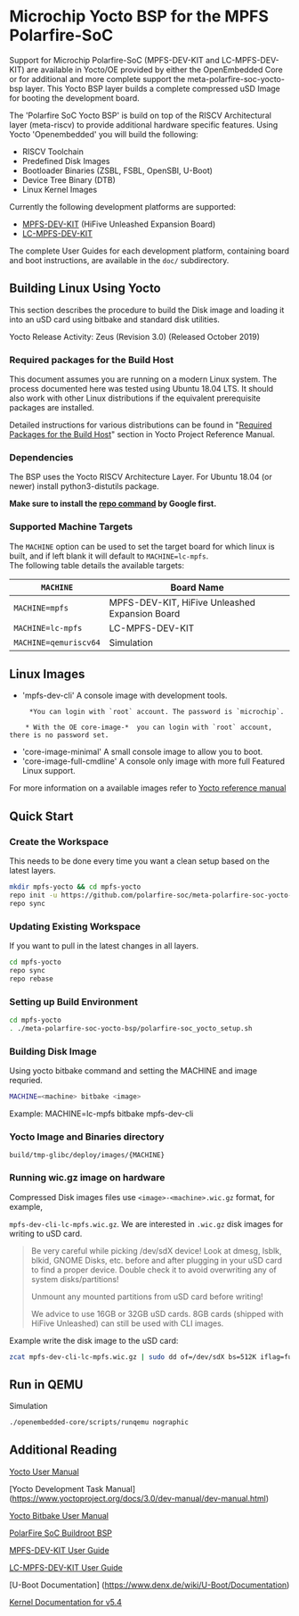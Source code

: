 # Microchip Yocto BSP for the MPFS Polarfire-SoC


Support for Microchip Polarfire-SoC (MPFS-DEV-KIT and LC-MPFS-DEV-KIT) are available in Yocto/OE provided by either the OpenEmbedded Core or for additional and more complete support the meta-polarfire-soc-yocto-bsp layer. 
This Yocto BSP layer builds a complete compressed uSD Image for booting the development board.

The 'Polarfire SoC Yocto BSP' is build on top of the RISCV Architectural layer (meta-riscv) to provide additional hardware specific features. 
Using Yocto 'Openembedded' you will build the following:
  - RISCV Toolchain
  - Predefined Disk Images 
  - Bootloader Binaries (ZSBL, FSBL, OpenSBI, U-Boot)
  - Device Tree Binary (DTB)
  - Linux Kernel Images

Currently the following development platforms are supported:
- [MPFS-DEV-KIT](doc/MPFS-DEV-KIT_user_guide.md) (HiFive Unleashed Expansion Board)
- [LC-MPFS-DEV-KIT](doc/LC-MPFS-DEV-KIT_user_guide.md)

The complete User Guides for each development platform, containing board and boot instructions, are available in the `doc/` subdirectory. 


## Building Linux Using Yocto
This section describes the procedure to build the Disk image and loading it into an uSD card using
bitbake and standard disk utilities.

Yocto Release Activity:
Zeus (Revision 3.0)	(Released October 2019)

### Required packages for the Build Host
This document assumes you are running on a modern Linux system. The process documented here was tested using Ubuntu 18.04 LTS. 
It should also work with other Linux distributions if the equivalent prerequisite packages are installed.

Detailed instructions for various distributions can be found in "[Required Packages for the Build Host](https://www.yoctoproject.org/docs/3.0/ref-manual/ref-manual.html#required-packages-for-the-build-host)" section in Yocto Project Reference Manual.

### Dependencies

The BSP uses the Yocto RISCV Architecture Layer.
 For Ubuntu 18.04 (or newer) install python3-distutils package.

**Make sure to install the [repo command](https://source.android.com/setup/build/downloading#installing-repo) by Google first.**
 
### Supported Machine Targets
The `MACHINE` option can be used to set the target board for which linux is built, and if left blank it will default to `MACHINE=lc-mpfs`.           
The following table details the available targets:

| `MACHINE` | Board Name |
| --- | --- |
| `MACHINE=mpfs` | MPFS-DEV-KIT, HiFive Unleashed Expansion Board |
| `MACHINE=lc-mpfs` | LC-MPFS-DEV-KIT |
| `MACHINE=qemuriscv64` | Simulation |


## Linux Images

 - 'mpfs-dev-cli' A console image with development tools.
```
     *You can login with `root` account. The password is `microchip`.
```

```     
    * With the OE core-image-*  you can login with `root` account, there is no password set.
```
 - 'core-image-minimal' A small console image to allow you to boot.
 - 'core-image-full-cmdline' A console only image with more full Featured Linux support.

 For more information on a available images refer to [Yocto reference manual](https://www.yoctoproject.org/docs/3.0/ref-manual/ref-manual.html#ref-images)

## Quick Start

### Create the Workspace

This needs to be done every time you want a clean setup based on the latest layers.

```bash
mkdir mpfs-yocto && cd mpfs-yocto
repo init -u https://github.com/polarfire-soc/meta-polarfire-soc-yocto-bsp -b master -m tools/manifests/riscv-yocto.xml
repo sync
```

### Updating Existing Workspace

If you want to pull in the latest changes in all layers.

```bash
cd mpfs-yocto
repo sync
repo rebase
```

### Setting up Build Environment

```bash
cd mpfs-yocto
. ./meta-polarfire-soc-yocto-bsp/polarfire-soc_yocto_setup.sh
```

### Building Disk Image

Using yocto bitbake command and setting the MACHINE and image requried.

```bash
MACHINE=<machine> bitbake <image>
```
Example: MACHINE=lc-mpfs bitbake mpfs-dev-cli

### Yocto Image and Binaries directory
```
build/tmp-glibc/deploy/images/{MACHINE}
```

### Running wic.gz image on hardware

Compressed Disk images files use `<image>-<machine>.wic.gz` format, for example,

`mpfs-dev-cli-lc-mpfs.wic.gz`. We are interested in `.wic.gz` disk images for writing to uSD card.

> Be very careful while picking /dev/sdX device! Look at dmesg, lsblk, blkid, GNOME Disks, etc. before and after plugging in your uSD card to find a proper device. Double check it to avoid overwriting any of system disks/partitions!
> 
> Unmount any mounted partitions from uSD card before writing!
> 
> We advice to use 16GB or 32GB uSD cards. 8GB cards (shipped with HiFive Unleashed) can still be used with CLI images.

Example write the disk image to the uSD card:

```bash
zcat mpfs-dev-cli-lc-mpfs.wic.gz | sudo dd of=/dev/sdX bs=512K iflag=fullblock oflag=direct conv=fsync status=progress
```

## Run in QEMU
Simulation
```bash
./openembedded-core/scripts/runqemu nographic
```

## Additional Reading

[Yocto User Manual](https://www.yoctoproject.org/docs/3.0/mega-manual/mega-manual.html) 

[Yocto Development Task Manual] (https://www.yoctoproject.org/docs/3.0/dev-manual/dev-manual.html) 
 
[Yocto Bitbake User Manual](https://www.yoctoproject.org/docs/3.0/bitbake-user-manual/bitbake-user-manual.html)
 
[PolarFire SoC Buildroot BSP](https://github.com/polarfire-soc/polarfire-soc-buildroot-sdk) 
 
[MPFS-DEV-KIT User Guide](doc/MPFS-DEV-KIT_user_guide.md) 

[LC-MPFS-DEV-KIT User Guide](doc/LC-MPFS-DEV-KIT_user_guide.md) 

[U-Boot Documentation] (https://www.denx.de/wiki/U-Boot/Documentation) 

[Kernel Documentation for v5.4](https://www.kernel.org/doc/html/v5.4/) 

